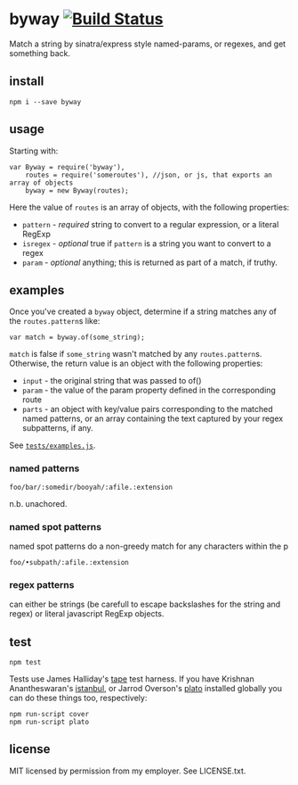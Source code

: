 byway [![Build Status](https://travis-ci.org/isao/byway.png)](https://travis-ci.org/isao/byway)
=====
Match a string by sinatra/express style named-params, or regexes, and get something back.

install
-------
    npm i --save byway

usage
-----
Starting with:

    var Byway = require('byway'),
        routes = require('someroutes'), //json, or js, that exports an array of objects
        byway = new Byway(routes);

Here the value of `routes` is an array of objects, with the following properties:

* `pattern` - *required* string to convert to a regular expression, or a literal RegExp
* `isregex` - *optional* true if `pattern` is a string you want to convert to a regex
* `param` - *optional* anything; this is returned as part of a match, if truthy.

examples
--------
Once you've created a `byway` object, determine if a string matches any of the `routes.pattern`s like:

    var match = byway.of(some_string);

`match` is false if `some_string` wasn't matched by any `routes.pattern`s. Otherwise, the return value is an object with the following properties:

* `input` - the original string that was passed to of()
* `param` - the value of the param property defined in the corresponding route
* `parts` - an object with key/value pairs corresponding to the matched named patterns, or an array containing the text captured by your regex subpatterns, if any.

See [`tests/examples.js`](tests/examples.js).

### named patterns

    foo/bar/:somedir/booyah/:afile.:extension

n.b. unachored.

### named spot patterns

named spot patterns do a non-greedy match for any characters within the p

    foo/•subpath/:afile.:extension

### regex patterns

can either be strings (be carefull to escape backslashes for the string and regex) or literal javascript RegExp objects.


test
----
    npm test

Tests use James Halliday's [tape](https://github.com/substack/tape/) test harness. If you have Krishnan Anantheswaran's [istanbul](https://github.com/gotwarlost/istanbul/), or Jarrod Overson's [plato](https://github.com/jsoverson/plato) installed globally you can do these things too, respectively:

    npm run-script cover
    npm run-script plato

license
-------
MIT licensed by permission from my employer. See LICENSE.txt.
